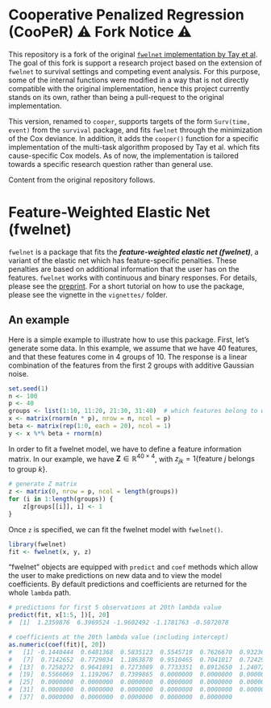 <!-- README.md is generated from README.Rmd. Please edit that file -->

# Cooperative Penalized Regression (CooPeR) ⚠️ Fork Notice ⚠️

This repository is a fork of the original [`fwelnet` implementation by
Tay et al](https://github.com/kjytay/fwelnet).  
The goal of this fork is support a research project based on the
extension of `fwelnet` to survival settings and competing event
analysis. For this purpose, some of the internal functions were modified
in a way that is not directly compatible with the original
implementation, hence this project currently stands on its own, rather
than being a pull-request to the original implementation.

This version, renamed to `cooper`, supports targets of the form
`Surv(time, event)` from the `survival` package, and fits `fwelnet`
through the minimization of the Cox deviance. In addition, it adds the
`cooper()` function for a specific implementation of the multi-task
algorithm proposed by Tay et al. which fits cause-specific Cox models.
As of now, the implementation is tailored towards a specific research
question rather than general use.

Content from the original repository follows.

# Feature-Weighted Elastic Net (fwelnet)

`fwelnet` is a package that fits the ***feature-weighted elastic net
(fwelnet)***, a variant of the elastic net which has feature-specific
penalties. These penalties are based on additional information that the
user has on the features. `fwelnet` works with continuous and binary
responses. For details, please see the
[preprint](https://arxiv.org/abs/2006.01395). For a short tutorial on
how to use the package, please see the vignette in the `vignettes/`
folder.

## An example

Here is a simple example to illustrate how to use this package. First,
let’s generate some data. In this example, we assume that we have 40
features, and that these features come in 4 groups of 10. The response
is a linear combination of the features from the first 2 groups with
additive Gaussian noise.

``` r
set.seed(1)
n <- 100
p <- 40
groups <- list(1:10, 11:20, 21:30, 31:40)  # which features belong to which group
x <- matrix(rnorm(n * p), nrow = n, ncol = p)
beta <- matrix(rep(1:0, each = 20), ncol = 1)
y <- x %*% beta + rnorm(n)
```

In order to fit a fwelnet model, we have to define a feature information
matrix. In our example, we have
$\mathbf{Z} \in \mathbb{R}^{40 \times 4}$, with
$z_{jk} = 1\{ \text{feature } j \text{ belongs to group } k \}$.

``` r
# generate Z matrix
z <- matrix(0, nrow = p, ncol = length(groups))
for (i in 1:length(groups)) {
    z[groups[[i]], i] <- 1
}
```

Once `z` is specified, we can fit the fwelnet model with `fwelnet()`.

``` r
library(fwelnet)
fit <- fwelnet(x, y, z)
```

“fwelnet” objects are equipped with `predict` and `coef` methods which
allow the user to make predictions on new data and to view the model
coefficients. By default predictions and coefficients are returned for
the whole `lambda` path.

``` r
# predictions for first 5 observations at 20th lambda value
predict(fit, x[1:5, ])[, 20]
#  [1]  1.2359876  6.3969524 -1.9602492 -1.1781763 -0.5872078

# coefficients at the 20th lambda value (including intercept)
as.numeric(coef(fit)[, 20])
#   [1] -0.1440444  0.6481368  0.5835123  0.5545719  0.7626670  0.9323669
#   [7]  0.7142652  0.7729034  1.1863878  0.9510465  0.7041017  0.7242916
#  [13]  0.7258272  0.9641891  0.7273089  0.7733351  0.8912650  1.2407252
#  [19]  0.5566069  1.1192067  0.7399865  0.0000000  0.0000000  0.0000000
#  [25]  0.0000000  0.0000000  0.0000000  0.0000000  0.0000000  0.0000000
#  [31]  0.0000000  0.0000000  0.0000000  0.0000000  0.0000000  0.0000000
#  [37]  0.0000000  0.0000000  0.0000000  0.0000000  0.0000000
```

